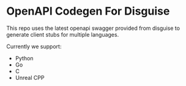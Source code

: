# OpenAPI Codegen For Disguise

This repo uses the latest openapi swagger provided from disguise to generate client stubs for multiple languages.

Currently we support:

- Python
- Go
- C
- Unreal CPP